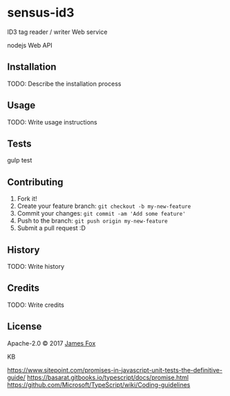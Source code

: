 # sensus-id3

ID3 tag reader / writer Web service

nodejs Web API

## Installation

TODO: Describe the installation process

## Usage

TODO: Write usage instructions

## Tests

gulp test

## Contributing

1. Fork it!
2. Create your feature branch: `git checkout -b my-new-feature`
3. Commit your changes: `git commit -am 'Add some feature'`
4. Push to the branch: `git push origin my-new-feature`
5. Submit a pull request :D

## History

TODO: Write history

## Credits

TODO: Write credits

## License

Apache-2.0 © 2017 [James Fox]()

KB

https://www.sitepoint.com/promises-in-javascript-unit-tests-the-definitive-guide/
https://basarat.gitbooks.io/typescript/docs/promise.html
https://github.com/Microsoft/TypeScript/wiki/Coding-guidelines

